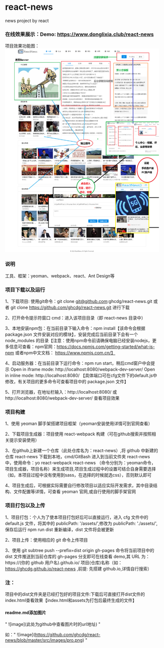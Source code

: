 # react-news
news project by react

### 在线效果展示：Demo: https://www.donglixia.club/react-news
项目效果功能图：
![image](https://github.com/ghcdg/react-news/blob/master/src/images/pro.png)

### 说明

工具、框架：yeoman、webpack、react、Ant Design等

### 项目下载以及运行
1、下载项目: 使用git命令：git clone git@github.com:ghcdg/react-news.git     或者 git clone https://github.com/ghcdg/react-news.git 进行下载

2、打开命令提示符窗口 cmd：进入该项目目录（即 react-news 目录中）

3、本地安装npm包：在当前目录下输入命令：npm install【该命令会根据 package.json 文件安装对应的模块】，安装完成后当前目录下会有一个 node_modules 的目录【注意：使用npm命令前请确保电脑已经安装nodejs，更多信息可查看：npm官网：https://docs.npmjs.com/getting-started/what-is-npm  或者npm中文文档： https://www.npmjs.com.cn/】

4、启动服务器：在当前目录下运行命令：npm run start，稍后cmd窗户中会提示  Open in iframe mode:  http://localhost:8080/webpack-dev-server/
  Open in inline mode:  http://localhost:8080/ 
  【具体端口可在cfg文件下的default.js中修改，有关项目的更多命令可查看项目中的 package.json 文件】

5、打开浏览器，在地址栏输入：http://localhost:8080/ 或 http://localhost:8080/webpack-dev-server/ 查看项目效果

### 项目构建

1、使用 yeoman 脚手架搭建项目框架（yeoman安装使用详情可到官网查看）

2、下载项目生成器：项目使用 react-webpack 构建（可在github搜索并按照相关提示安装使用）

3、在github上新建一个仓库（此处仓库名为：react-news）,将 github 中新建的仓库 react-news 下载到本地，cmd/GitBash 进入到当前文件夹 react-news 中，使用命令：yo react-webpack react-news （命令分别为：yeoman命令，项目生成器，项目名称）来生成项目,项目生成过程中的设置可结合自身需要选择（如，本项目过程中没有使用到sass，在选择的时候就选css），否则默认即可

4、项目生成后，可根据实际需要自行修改项目以适应实际开发需求，其中目录结构、文件配置等详情，可查看 yeoman 官网,或自行使用的脚手架官网

### 项目打包以及上传

1、项目打包：个人为了使本项目打包好后可以直接运行，进入 cfg 文件中的 default.js 文件，将其中的 publicPath: '/assets/',修改为 publicPath: './assets/',保存后运行 npm run dist 重新编译，dist 文件将会被更新

2、项目上传：使用相应的 git 命令上传项目

3、使用 git subtree push --prefix=dist origin gh-pages 命令将当前项目中的 dist 文件推送到当前仓库的 gh-pages 分支即可在线查看 demo,其 URL 为： https://(你的 github 用户名).github.io/ 项目(仓库)名称（如：https://ghcdg.github.io/react-news ,前提: 先搭建 github.io,详情自行搜索）

### 注：
项目中的dist文件夹是已经打包好的项目文件:下载后可直接打开dist文件的index.html查看效果【index.html和assets为打包后最终生成的文件】 

#### readme.md添加图片

" \!\[image]\(此处为github中查看图片时的url地址) "

如：" \!\[image]\(https://github.com/ghcdg/react-news/blob/master/src/images/pro.png) "
